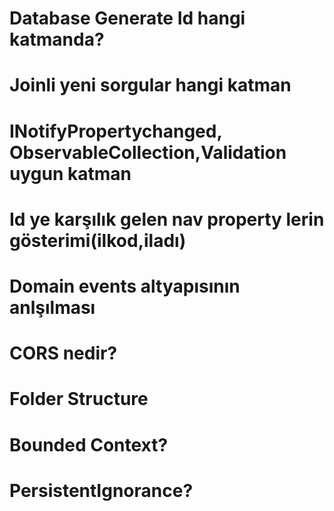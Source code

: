 # Database Generate Id hangi katmanda?
# Joinli yeni sorgular hangi katman
# INotifyPropertychanged, ObservableCollection,Validation uygun katman
# Id ye karşılık gelen nav property lerin gösterimi(ilkod,iladı)
# Domain events altyapısının anlşılması
# CORS nedir?
# Folder Structure 
# Bounded Context?
# PersistentIgnorance?

